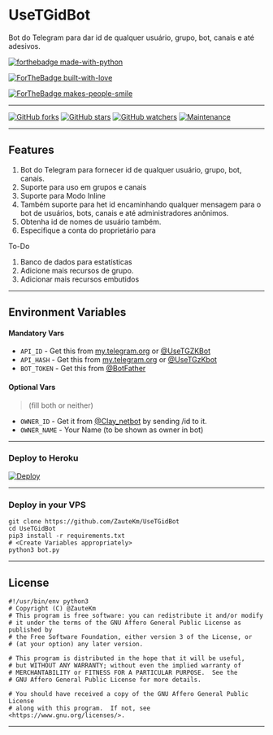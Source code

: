 # UseTGidBot

Bot do Telegram para dar id de qualquer usuário, grupo, bot, canais e até adesivos.

[![forthebadge made-with-python](http://ForTheBadge.com/images/badges/made-with-python.svg)](https://www.python.org/)

[![ForTheBadge built-with-love](http://ForTheBadge.com/images/badges/built-with-love.svg)](https://github.com/ZauteKm)

[![ForTheBadge makes-people-smile](http://ForTheBadge.com/images/badges/makes-people-smile.svg)](https://github.com/ZauteKm)

---

[![GitHub forks](https://img.shields.io/github/forks/ZauteKm/UseTGidBot.svg?style=social&label=Fork&maxAge=2592000)](https://github.com/ZauteKm/UseTGidBot/network/) [![GitHub stars](https://img.shields.io/github/stars/ZauteKm/UseTGidBot.svg?style=social&label=Star&maxAge=2592000)](https://github.com/ZauteKm/UseTGidBot/stargazers/) [![GitHub watchers](https://img.shields.io/github/watchers/ZauteKm/UseTGidBot.js.svg?style=social&label=Watch&maxAge=2592000)](https://github.com/ZauteKm/UseTGidBot/watchers/)
[![Maintenance](https://img.shields.io/badge/Maintained%3F-yes-green.svg)](https://github.com/ZauteKm/UseTGidBot/graphs/commit-activity)

---

## Features

1. Bot do Telegram para fornecer id de qualquer usuário, grupo, bot, canais.
2. Suporte para uso em grupos e canais
3. Suporte para Modo Inline
4. Também suporte para het id encaminhando qualquer mensagem para o bot de usuários, bots, canais e até administradores anônimos.
5. Obtenha id de nomes de usuário também.
6. Especifique a conta do proprietário para

To-Do

1. Banco de dados para estatísticas
2. Adicione mais recursos de grupo.
3. Adicionar mais recursos embutidos

---

## Environment Variables

#### Mandatory Vars

- `API_ID` - Get this from [my.telegram.org](https://my.telegram.org/auth) or [@UseTGZKBot](https://t.me/usetgzkbot)
- `API_HASH` - Get this from [my.telegram.org](https://my.telegram.org/auth) or [@UseTGzKbot](https://t.me/usetgzkbot)
- `BOT_TOKEN` - Get this from [@BotFather](https://t.me/BotFather)

#### Optional Vars

> (fill both or neither)

- `OWNER_ID` - Get it from [@Clay_netbot](https://t.me/Clay_netbot) by sending /id to it.
- `OWNER_NAME` - Your Name (to be shown as owner in bot)

---

### Deploy to Heroku

[![Deploy](https://www.herokucdn.com/deploy/button.svg)](https://heroku.com/deploy?template=https://github.com/Dev-Brasil-Code/temi)

---

### Deploy in your VPS

```
git clone https://github.com/ZauteKm/UseTGidBot
cd UseTGidBot
pip3 install -r requirements.txt
# <Create Variables appropriately>
python3 bot.py
```

---

## License

```
#!/usr/bin/env python3
# Copyright (C) @ZauteKm
# This program is free software: you can redistribute it and/or modify
# it under the terms of the GNU Affero General Public License as published by
# the Free Software Foundation, either version 3 of the License, or
# (at your option) any later version.

# This program is distributed in the hope that it will be useful,
# but WITHOUT ANY WARRANTY; without even the implied warranty of
# MERCHANTABILITY or FITNESS FOR A PARTICULAR PURPOSE.  See the
# GNU Affero General Public License for more details.

# You should have received a copy of the GNU Affero General Public License
# along with this program.  If not, see <https://www.gnu.org/licenses/>.
```

---
